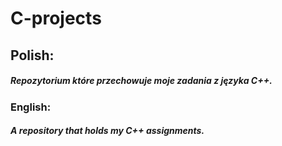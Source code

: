 # C-projects

## Polish:
##### Repozytorium które przechowuje moje zadania z języka C++.

### English:
##### A repository that holds my C++ assignments.
